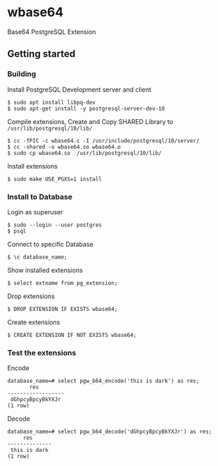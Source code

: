 # wbase64

Base64 PostgreSQL Extension

## Getting started

### Building
Install PostgreSQL Development server and client
```shell
$ sudo apt install libpq-dev
$ sudo apt-get install -y postgresql-server-dev-10
```

Compile extensions, Create and Copy SHARED Library to `/usr/lib/postgresql/10/lib/`
```shell
$ cc -fPIC -c wbase64.c -I /usr/include/postgresql/10/server/
$ cc -shared -o wbase64.so wbase64.o
$ sudo cp wbase64.so  /usr/lib/postgresql/10/lib/
```

Install extensions
```shell
$ sudo make USE_PGXS=1 install
```

### Install to Database

Login as superuser
```shell
$ sudo --login --user postgres
$ psql
```

Connect to specific Database
```shell
$ \c database_name;
```

Show installed extensions
```shell
$ select extname from pg_extension;
```

Drop extensions
```shell
$ DROP EXTENSION IF EXISTS wbase64;
```

Create extensions
```shell
$ CREATE EXTENSION IF NOT EXISTS wbase64;
```

### Test the extensions

Encode
```shell
database_name=# select pgw_b64_encode('this is dark') as res;
       res
------------------
 dGhpcyBpcyBkYXJr
(1 row)
```

Decode
```shell
database_name=# select pgw_b64_decode('dGhpcyBpcyBkYXJr') as res;
     res      
--------------
 this is dark
(1 row)
```